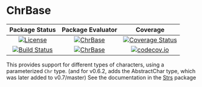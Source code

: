 # ChrBase

| **Package Status** | **Package Evaluator** | **Coverage**      |
|:------------------:|:---------------------:|:-----------------:|
| [![License](http://img.shields.io/badge/license-MIT-brightgreen.svg?style=flat)](LICENSE.md) | [![ChrBase](http://pkg.julialang.org/badges/ChrBase_0.6.svg)](http://pkg.julialang.org/?pkg=ChrBase) | [![Coverage Status](https://coveralls.io/repos/github/JuliaString/ChrBase.jl/badge.svg?branch=master)](https://coveralls.io/github/JuliaString/ChrBase.jl?branch=master) |
| [![Build Status](https://travis-ci.org/JuliaString/ChrBase.jl.svg?branch=master)](https://travis-ci.org/JuliaString/ChrBase.jl) | [![ChrBase](http://pkg.julialang.org/badges/ChrBase_0.7.svg)](http://pkg.julialang.org/?pkg=ChrBase) | [![codecov.io](http://codecov.io/github/JuliaString/ChrBase.jl/coverage.svg?branch=master)](http://codecov.io/github/JuliaString/ChrBase.jl?branch=master) |

This provides support for different types of characters, using a parameterized `Chr` type.
(and for v0.6.2, adds the AbstractChar type, which was later added to v0.7/master)
See the documentation in the [Strs](https://github.com/JuliaString/Strs.jl) package
